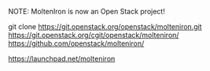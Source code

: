 NOTE: MoltenIron is now an Open Stack project!

git clone https://git.openstack.org/openstack/molteniron.git
https://git.openstack.org/cgit/openstack/molteniron/
https://github.com/openstack/molteniron/

https://launchpad.net/molteniron
